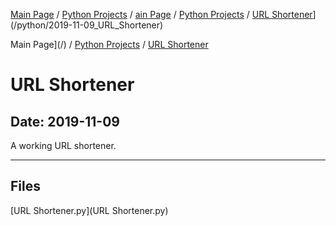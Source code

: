 [Main Page](/) / [Python Projects](/python) / [ain Page](/) / [Python Projects](/python) / [URL Shortener](/python/2019-11-09_URL_Shortener)](/python/2019-11-09_URL_Shortener)

Main Page](/) / [Python Projects](/python) / [URL Shortener](/python/2019-11-09_URL_Shortener)

# URL Shortener

## Date: 2019-11-09

A working URL shortener.

-----

## Files

[URL Shortener.py](URL Shortener.py)